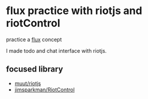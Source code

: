 # flux practice with riotjs and riotControl
practice a [flux](https://github.com/facebook/flux) concept

I made todo and chat interface with riotjs.

## focused library
- [muut/riotjs](https://github.com/muut/riotjs)
- [jimsparkman/RiotControl](https://github.com/jimsparkman/RiotControl)
